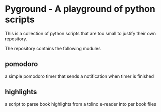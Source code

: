 # Pyground - A playground of python scripts
This is a collection of python scripts that are too small to justify their own repository.

The repository contains the following modules
## pomodoro
a simple pomodoro timer that sends a notification when timer is finished

## highlights
a script to parse book highlights from a tolino e-reader into per book files
